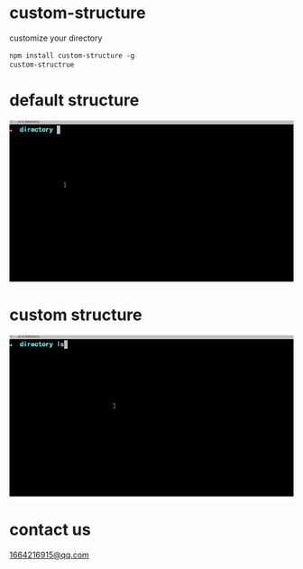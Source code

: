 # custom-structure
customize your directory

```
npm install custom-structure -g
custom-structrue 
```

# default structure
![默认结构](default-structure.gif)

# custom structure
![自定义结构](custom-structure.gif)

# contact us
1664216915@qq.com
